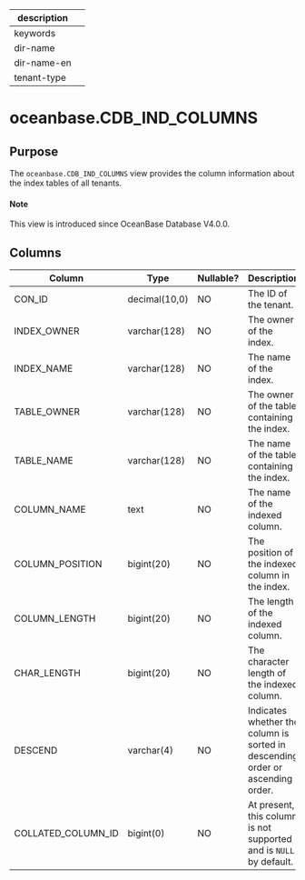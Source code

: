 |description||
|---|---|
|keywords||
|dir-name||
|dir-name-en||
|tenant-type||

# oceanbase.CDB_IND_COLUMNS

## Purpose

The `oceanbase.CDB_IND_COLUMNS` view provides the column information about the index tables of all tenants.

<main id="notice" type='explain'>
  <h4>Note</h4>
  <p>This view is introduced since OceanBase Database V4.0.0. </p>
</main>

## Columns

| Column | Type | Nullable? | Description |
|--------------------|---------------|------------|------------------------------|
| CON_ID | decimal(10,0) | NO | The ID of the tenant. |
| INDEX_OWNER | varchar(128) | NO | The owner of the index. |
| INDEX_NAME | varchar(128) | NO | The name of the index. |
| TABLE_OWNER | varchar(128) | NO | The owner of the table containing the index. |
| TABLE_NAME | varchar(128) | NO | The name of the table containing the index. |
| COLUMN_NAME | text | NO | The name of the indexed column. |
| COLUMN_POSITION | bigint(20) | NO | The position of the indexed column in the index. |
| COLUMN_LENGTH | bigint(20) | NO | The length of the indexed column. |
| CHAR_LENGTH | bigint(20) | NO | The character length of the indexed column. |
| DESCEND | varchar(4) | NO | Indicates whether the column is sorted in descending order or ascending order. |
| COLLATED_COLUMN_ID | bigint(0) | NO | At present, this column is not supported and is `NULL` by default. |
